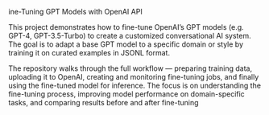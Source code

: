 ine-Tuning GPT Models with OpenAI API

This project demonstrates how to fine-tune OpenAI’s GPT models (e.g. GPT-4, GPT-3.5-Turbo) to create a customized conversational AI system. The goal is to adapt a base GPT model to a specific domain or style by training it on curated examples in JSONL format.

The repository walks through the full workflow — preparing training data, uploading it to OpenAI, creating and monitoring fine-tuning jobs, and finally using the fine-tuned model for inference. The focus is on understanding the fine-tuning process, improving model performance on domain-specific tasks, and comparing results before and after fine-tuning
